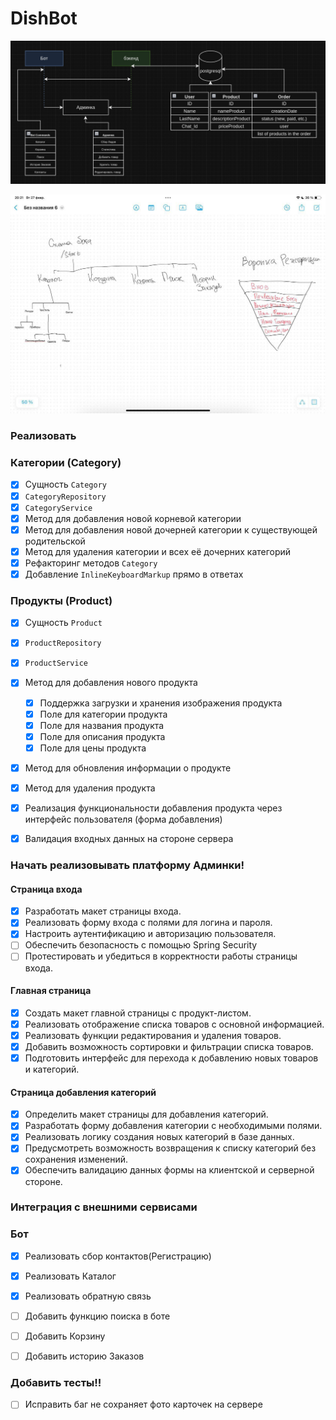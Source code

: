 # DishBot


![img.png](img.png)

![photo_2024-02-27_18-22-03.jpg](photo_2024-02-27_18-22-03.jpg)

### Реализовать
### Категории (Category)
- [x] Сущность `Category`
- [x] `CategoryRepository`
- [x] `CategoryService`
- [x] Метод для добавления новой корневой категории
- [x] Метод для добавления новой дочерней категории к существующей родительской
- [x] Метод для удаления категории и всех её дочерних категорий
- [x] Рефакторинг методов `Category`
- [x] Добавление `InlineKeyboardMarkup` прямо в ответах

### Продукты (Product)
- [x] Сущность `Product`
- [x] `ProductRepository`
- [x] `ProductService`
- [x] Метод для добавления нового продукта
  - [x] Поддержка загрузки и хранения изображения продукта
  - [x] Поле для категории продукта
  - [x] Поле для названия продукта
  - [x] Поле для описания продукта
  - [x] Поле для цены продукта
- [x] Метод для обновления информации о продукте
- [x] Метод для удаления продукта
- [x] Реализация функциональности добавления продукта через интерфейс пользователя (форма добавления)
- [x] Валидация входных данных на стороне сервера


### Начать реализовывать платформу Админки!

#### Страница входа

- [x] Разработать макет страницы входа.
- [x] Реализовать форму входа с полями для логина и пароля.
- [x] Настроить аутентификацию и авторизацию пользователя.
- [ ] Обеспечить безопасность с помощью Spring Security
- [ ] Протестировать и убедиться в корректности работы страницы входа.

#### Главная страница

- [x] Создать макет главной страницы с продукт-листом.
- [x] Реализовать отображение списка товаров с основной информацией.
- [x] Реализовать функции редактирования и удаления товаров.
- [x] Добавить возможность сортировки и фильтрации списка товаров.
- [x] Подготовить интерфейс для перехода к добавлению новых товаров и категорий.

#### Страница добавления категорий

- [x] Определить макет страницы для добавления категорий.
- [x] Разработать форму добавления категории с необходимыми полями.
- [x] Реализовать логику создания новых категорий в базе данных.
- [x] Предусмотреть возможность возвращения к списку категорий без сохранения изменений.
- [x] Обеспечить валидацию данных формы на клиентской и серверной стороне.

### Интеграция с внешними сервисами



### Бот 
- [x] Реализовать сбор контактов(Регистрацию)
- [x] Реализовать Каталог
- [X] Реализовать обратную связь
- [ ] Добавить функцию поиска в боте
- [ ] Добавить Корзину
- [ ] Добавить историю Заказов


### Добавить тесты!!

- [ ] Исправить баг не сохраняет фото карточек на сервере